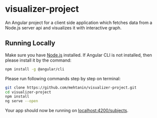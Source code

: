 # visualizer-project
An Angular project for a client side application which fetches data from a Node.js server api and visualizes it with interactive graph.

## Running Locally

Make sure you have [Node.js](http://nodejs.org/) installed. If Angular CLI is not installed, then please install it by the command: 

```sh
npm install -g @angular/cli
```

Please run following commands step by step on terminal:

```sh
git clone https://github.com/mehtanin/visualizer-project.git
cd visualizer-project
npm install
ng serve --open
```

Your app should now be running on [localhost:4200/subjects](http://localhost:4200/subjects/).
